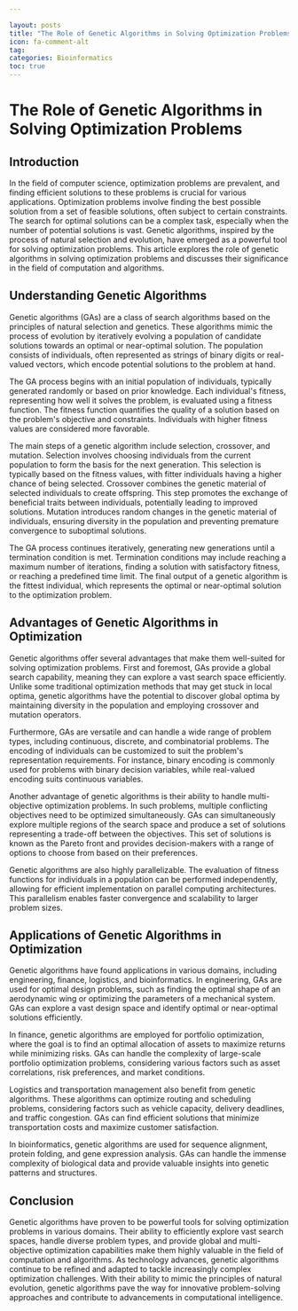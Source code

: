 ```yaml
---

layout: posts
title: "The Role of Genetic Algorithms in Solving Optimization Problems"
icon: fa-comment-alt
tag:      
categories: Bioinformatics
toc: true
---
```




# The Role of Genetic Algorithms in Solving Optimization Problems

## Introduction

In the field of computer science, optimization problems are prevalent, and finding efficient solutions to these problems is crucial for various applications. Optimization problems involve finding the best possible solution from a set of feasible solutions, often subject to certain constraints. The search for optimal solutions can be a complex task, especially when the number of potential solutions is vast. Genetic algorithms, inspired by the process of natural selection and evolution, have emerged as a powerful tool for solving optimization problems. This article explores the role of genetic algorithms in solving optimization problems and discusses their significance in the field of computation and algorithms.

## Understanding Genetic Algorithms

Genetic algorithms (GAs) are a class of search algorithms based on the principles of natural selection and genetics. These algorithms mimic the process of evolution by iteratively evolving a population of candidate solutions towards an optimal or near-optimal solution. The population consists of individuals, often represented as strings of binary digits or real-valued vectors, which encode potential solutions to the problem at hand.

The GA process begins with an initial population of individuals, typically generated randomly or based on prior knowledge. Each individual's fitness, representing how well it solves the problem, is evaluated using a fitness function. The fitness function quantifies the quality of a solution based on the problem's objective and constraints. Individuals with higher fitness values are considered more favorable.

The main steps of a genetic algorithm include selection, crossover, and mutation. Selection involves choosing individuals from the current population to form the basis for the next generation. This selection is typically based on the fitness values, with fitter individuals having a higher chance of being selected. Crossover combines the genetic material of selected individuals to create offspring. This step promotes the exchange of beneficial traits between individuals, potentially leading to improved solutions. Mutation introduces random changes in the genetic material of individuals, ensuring diversity in the population and preventing premature convergence to suboptimal solutions.

The GA process continues iteratively, generating new generations until a termination condition is met. Termination conditions may include reaching a maximum number of iterations, finding a solution with satisfactory fitness, or reaching a predefined time limit. The final output of a genetic algorithm is the fittest individual, which represents the optimal or near-optimal solution to the optimization problem.

## Advantages of Genetic Algorithms in Optimization

Genetic algorithms offer several advantages that make them well-suited for solving optimization problems. First and foremost, GAs provide a global search capability, meaning they can explore a vast search space efficiently. Unlike some traditional optimization methods that may get stuck in local optima, genetic algorithms have the potential to discover global optima by maintaining diversity in the population and employing crossover and mutation operators.

Furthermore, GAs are versatile and can handle a wide range of problem types, including continuous, discrete, and combinatorial problems. The encoding of individuals can be customized to suit the problem's representation requirements. For instance, binary encoding is commonly used for problems with binary decision variables, while real-valued encoding suits continuous variables.

Another advantage of genetic algorithms is their ability to handle multi-objective optimization problems. In such problems, multiple conflicting objectives need to be optimized simultaneously. GAs can simultaneously explore multiple regions of the search space and produce a set of solutions representing a trade-off between the objectives. This set of solutions is known as the Pareto front and provides decision-makers with a range of options to choose from based on their preferences.

Genetic algorithms are also highly parallelizable. The evaluation of fitness functions for individuals in a population can be performed independently, allowing for efficient implementation on parallel computing architectures. This parallelism enables faster convergence and scalability to larger problem sizes.

## Applications of Genetic Algorithms in Optimization

Genetic algorithms have found applications in various domains, including engineering, finance, logistics, and bioinformatics. In engineering, GAs are used for optimal design problems, such as finding the optimal shape of an aerodynamic wing or optimizing the parameters of a mechanical system. GAs can explore a vast design space and identify optimal or near-optimal solutions efficiently.

In finance, genetic algorithms are employed for portfolio optimization, where the goal is to find an optimal allocation of assets to maximize returns while minimizing risks. GAs can handle the complexity of large-scale portfolio optimization problems, considering various factors such as asset correlations, risk preferences, and market conditions.

Logistics and transportation management also benefit from genetic algorithms. These algorithms can optimize routing and scheduling problems, considering factors such as vehicle capacity, delivery deadlines, and traffic congestion. GAs can find efficient solutions that minimize transportation costs and maximize customer satisfaction.

In bioinformatics, genetic algorithms are used for sequence alignment, protein folding, and gene expression analysis. GAs can handle the immense complexity of biological data and provide valuable insights into genetic patterns and structures.

## Conclusion

Genetic algorithms have proven to be powerful tools for solving optimization problems in various domains. Their ability to efficiently explore vast search spaces, handle diverse problem types, and provide global and multi-objective optimization capabilities make them highly valuable in the field of computation and algorithms. As technology advances, genetic algorithms continue to be refined and adapted to tackle increasingly complex optimization challenges. With their ability to mimic the principles of natural evolution, genetic algorithms pave the way for innovative problem-solving approaches and contribute to advancements in computational intelligence.